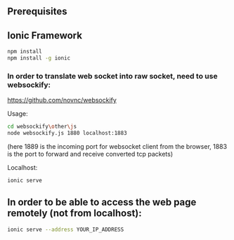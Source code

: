 ## Prerequisites ##
## Ionic Framework
```sh
npm install
npm install -g ionic
```
### In order to translate web socket into raw socket, need to use websockify: ###
https://github.com/novnc/websockify

Usage:
```sh
cd websockify\other\js
node websockify.js 1880 localhost:1883
```
(here 1889 is the incoming port for websocket client from the browser, 1883 is the port to forward and receive converted tcp packets) 

Localhost:
```sh
ionic serve
```
## In order to be able to access the web page remotely (not from localhost):
```sh
ionic serve --address YOUR_IP_ADDRESS
```